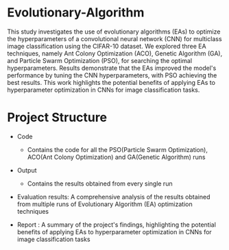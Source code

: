 # Evolutionary-Algorithm

This study investigates the use of evolutionary algorithms (EAs) to optimize the hyperparameters of a convolutional neural network (CNN) for multiclass image classification using the CIFAR-10 dataset. We explored three EA techniques, namely Ant Colony Optimization (ACO), Genetic Algorithm (GA), and Particle Swarm Optimization (PSO), for searching the optimal hyperparameters. Results demonstrate that the EAs improved the model's performance by tuning the CNN hyperparameters, with PSO achieving the best results. This work highlights the potential benefits of applying EAs to hyperparameter optimization in CNNs for image classification tasks.

# Project Structure #
* Code
  * Contains the code for all the PSO(Particle Swarm Optimization), ACO(Ant Colony Optimization) and GA(Genetic Algorithm) runs
 
* Output
  * Contains the results obtained from every single run

* Evaluation results: A comprehensive analysis of the results obtained from multiple runs of Evolutionary Algorithm (EA) optimization techniques

* Report : A summary of the project's findings, highlighting the potential benefits of applying EAs to hyperparameter optimization in CNNs for image classification tasks
